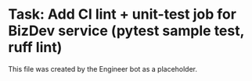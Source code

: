 # Task: Add CI lint + unit-test job for BizDev service (pytest sample test, ruff lint)
This file was created by the Engineer bot as a placeholder.

